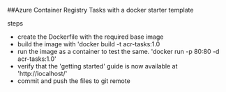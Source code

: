 ##Azure Container Registry Tasks with a docker starter template

steps
* create the Dockerfile with the required base image
* build the image with 'docker build -t acr-tasks:1.0
* run the image as a container to test the same. 'docker run -p 80:80 -d acr-tasks:1.0'
* verify that the 'getting started' guide is now available at 'http://localhost/'
* commit and push the files to git remote